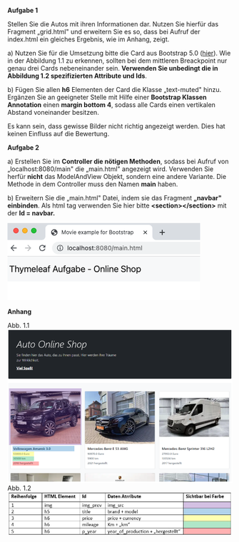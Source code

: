 **Aufgabe 1**

Stellen Sie die Autos mit ihren Informationen dar. Nutzen Sie hierfür das Fragment „grid.html" und erweitern Sie es so, dass bei Aufruf der index.html ein gleiches Ergebnis, wie im Anhang, zeigt.

a)  Nutzen Sie für die Umsetzung bitte die Card aus Bootstrap 5.0 ([hier](https://getbootstrap.com/docs/5.0/components/card/)). Wie in der Abbildung 1.1 zu erkennen, sollten bei dem mittleren Breackpoint nur genau drei Cards nebeneinander sein. **Verwenden Sie unbedingt die in Abbildung 1.2 spezifizierten Attribute und Ids**.

b)  Fügen Sie allen **h6** Elementen der Card die Klasse „text-muted" hinzu. Ergänzen Sie an geeigneter Stelle mit Hilfe einer **Bootstrap Klassen Annotation** einen **margin bottom 4**, sodass alle Cards einen vertikalen Abstand voneinander besitzen.

Es kann sein, dass gewisse Bilder nicht richtig angezeigt werden. Dies hat keinen Einfluss auf die Bewertung.

**Aufgabe 2**

a)  Erstellen Sie im **Controller die nötigen Methoden**, sodass bei Aufruf von „localhost:8080/main" die „main.html" angezeigt wird. Verwenden Sie herfür **nicht** das ModelAndView Objekt, sondern eine andere Variante. Die Methode in dem Controller muss den Namen **main** haben.

b)  Erweitern Sie die „main.html" Datei, indem sie das Fragment **„navbar" einbinden**. Als html tag verwenden Sie hier bitte **\<section\>\</section\>** mit der **Id = navbar.**

![](media/image1.png)

**Anhang**

Abb. 1.1
![](media/image2.png)
Abb. 1.2
![](media/table.jpg)
